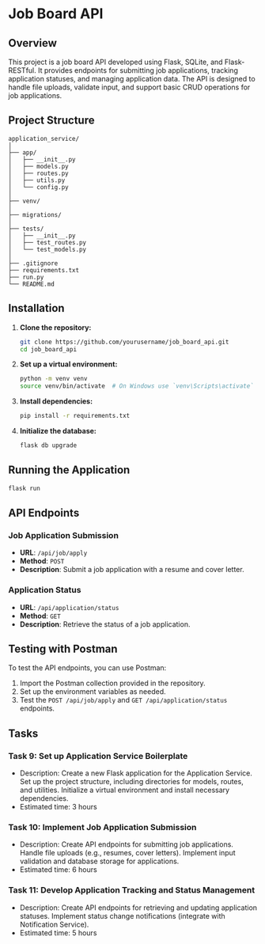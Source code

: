 # Job Board API

## Overview

This project is a job board API developed using Flask, SQLite, and Flask-RESTful. It provides endpoints for submitting job applications, tracking application statuses, and managing application data. The API is designed to handle file uploads, validate input, and support basic CRUD operations for job applications.

## Project Structure

```
application_service/
│
├── app/
│   ├── __init__.py
│   ├── models.py
│   ├── routes.py
│   ├── utils.py
│   └── config.py
│
├── venv/
│
├── migrations/
│
├── tests/
│   ├── __init__.py
│   ├── test_routes.py
│   └── test_models.py
│
├── .gitignore
├── requirements.txt
├── run.py
└── README.md
```

## Installation

1. **Clone the repository:**
   ```bash
   git clone https://github.com/yourusername/job_board_api.git
   cd job_board_api
   ```

2. **Set up a virtual environment:**
   ```bash
   python -m venv venv
   source venv/bin/activate  # On Windows use `venv\Scripts\activate`
   ```

3. **Install dependencies:**
   ```bash
   pip install -r requirements.txt
   ```

4. **Initialize the database:**
   ```bash
   flask db upgrade
   ```

## Running the Application
```bash
flask run
```

## API Endpoints

### Job Application Submission

- **URL**: `/api/job/apply`
- **Method**: `POST`
- **Description**: Submit a job application with a resume and cover letter.

### Application Status

- **URL**: `/api/application/status`
- **Method**: `GET`
- **Description**: Retrieve the status of a job application.

## Testing with Postman

To test the API endpoints, you can use Postman:

1. Import the Postman collection provided in the repository.
2. Set up the environment variables as needed.
3. Test the `POST /api/job/apply` and `GET /api/application/status` endpoints.

## Tasks

### Task 9: Set up Application Service Boilerplate
- Description: Create a new Flask application for the Application Service. Set up the project structure, including directories for models, routes, and utilities. Initialize a virtual environment and install necessary dependencies.
- Estimated time: 3 hours

### Task 10: Implement Job Application Submission
- Description: Create API endpoints for submitting job applications. Handle file uploads (e.g., resumes, cover letters). Implement input validation and database storage for applications.
- Estimated time: 6 hours

### Task 11: Develop Application Tracking and Status Management
- Description: Create API endpoints for retrieving and updating application statuses. Implement status change notifications (integrate with Notification Service).
- Estimated time: 5 hours